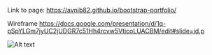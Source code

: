 Link to page: https://avnib82.github.io/bootstrap-portfolio/

Wireframe
https://docs.google.com/presentation/d/1q-pSpYLGm7jyUC2jUDGR7c51Hh4rcvw5VticoLUACBM/edit#slide=id.p

![Alt text](/assets/images/bootstrap-portfolio.png)
